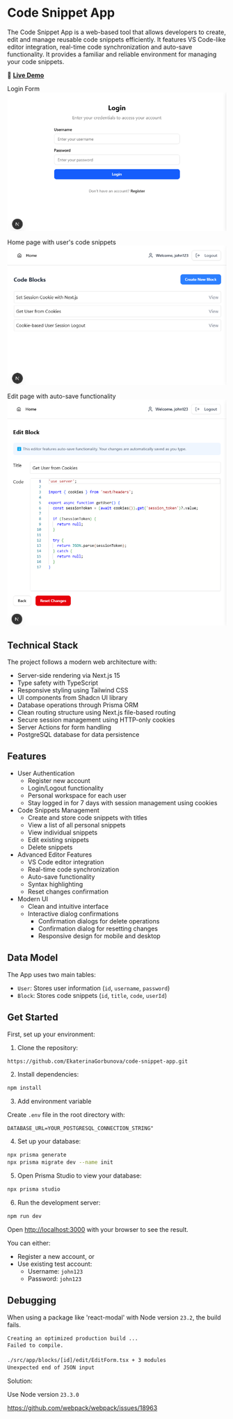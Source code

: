 # Code Snippet App
The Code Snippet App is a web-based tool that allows developers to create, edit and manage reusable code snippets efficiently. It features VS Code-like editor integration, real-time code synchronization and auto-save functionality. It provides a familiar and reliable environment for managing your code snippets.

🚀 **[Live Demo](https://code-snippet-proapp.vercel.app/)**

Login Form
![Login Form](public/screenshots/login-page.png)

Home page with user's code snippets
![Home Page](public/screenshots/home-page.png)

Edit page with auto-save functionality
![Edit Page](public/screenshots/edit-page.png)

## Technical Stack
The project follows a modern web architecture with:
- Server-side rendering via Next.js 15
- Type safety with TypeScript
- Responsive styling using Tailwind CSS
- UI components from Shadcn UI library
- Database operations through Prisma ORM
- Clean routing structure using Next.js file-based routing
- Secure session management using HTTP-only cookies
- Server Actions for form handling
- PostgreSQL database for data persistence

## Features
- User Authentication
  - Register new account
  - Login/Logout functionality
  - Personal workspace for each user
  - Stay logged in for 7 days with session management using cookies
- Code Snippets Management
  - Create and store code snippets with titles
  - View a list of all personal snippets
  - View individual snippets
  - Edit existing snippets
  - Delete snippets
- Advanced Editor Features
  - VS Code editor integration
  - Real-time code synchronization
  - Auto-save functionality
  - Syntax highlighting
  - Reset changes confirmation
- Modern UI
  - Clean and intuitive interface
  - Interactive dialog confirmations
    - Confirmation dialogs for delete operations
    - Confirmation dialog for resetting changes
    - Responsive design for mobile and desktop

## Data Model
The App uses two main tables:
- `User`: Stores user information (`id`, `username`, `password`)
- `Block`: Stores code snippets (`id`, `title`, `code`, `userId`)

## Get Started

First, set up your environment:

1. Clone the repository:
```bash
https://github.com/EkaterinaGorbunova/code-snippet-app.git
```

2. Install dependencies:
```bash
npm install
```

3. Add environment variable

Create `.env` file in the root directory with:
```
DATABASE_URL=YOUR_POSTGRESQL_CONNECTION_STRING"
```

4. Set up your database:
```bash
npx prisma generate
npx prisma migrate dev --name init
```

5. Open Prisma Studio to view your database: 
```bash
npx prisma studio
```

6. Run the development server:
```bash
npm run dev
```

Open [http://localhost:3000](http://localhost:3000) with your browser to see the result.

You can either:
- Register a new account, or
- Use existing test account:
  - Username: `john123`
  - Password: `john123`

## Debugging

When using a package like 'react-modal' with Node version `23.2`, the build fails.

```bash
Creating an optimized production build ...
Failed to compile.

./src/app/blocks/[id]/edit/EditForm.tsx + 3 modules
Unexpected end of JSON input
```

Solution:

Use Node version `23.3.0`

https://github.com/webpack/webpack/issues/18963
